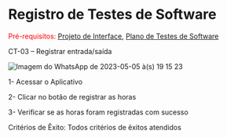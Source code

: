 # Registro de Testes de Software

<span style="color:red">Pré-requisitos: <a href="3-Projeto de Interface.md"> Projeto de Interface</a></span>, <a href="8-Plano de Testes de Software.md"> Plano de Testes de Software</a>

CT-03 – Registrar entrada/saída


![Imagem do WhatsApp de 2023-05-05 à(s) 19 15 23](https://user-images.githubusercontent.com/103431710/236578880-66284839-4bbb-45e9-a917-7449730ecbff.jpg)

1- Acessar o Aplicativo

2- Clicar no botão de registrar as horas

3- Verificar se as horas foram registradas com sucesso

Critérios de Êxito: Todos critérios de êxitos atendidos

